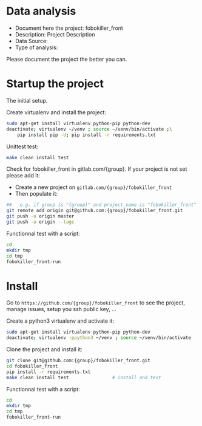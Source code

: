 # Data analysis
- Document here the project: fobokiller_front
- Description: Project Description
- Data Source:
- Type of analysis:

Please document the project the better you can.

# Startup the project

The initial setup.

Create virtualenv and install the project:
```bash
sudo apt-get install virtualenv python-pip python-dev
deactivate; virtualenv ~/venv ; source ~/venv/bin/activate ;\
    pip install pip -U; pip install -r requirements.txt
```

Unittest test:
```bash
make clean install test
```

Check for fobokiller_front in gitlab.com/{group}.
If your project is not set please add it:

- Create a new project on `gitlab.com/{group}/fobokiller_front`
- Then populate it:

```bash
##   e.g. if group is "{group}" and project_name is "fobokiller_front"
git remote add origin git@github.com:{group}/fobokiller_front.git
git push -u origin master
git push -u origin --tags
```

Functionnal test with a script:

```bash
cd
mkdir tmp
cd tmp
fobokiller_front-run
```

# Install

Go to `https://github.com/{group}/fobokiller_front` to see the project, manage issues,
setup you ssh public key, ...

Create a python3 virtualenv and activate it:

```bash
sudo apt-get install virtualenv python-pip python-dev
deactivate; virtualenv -ppython3 ~/venv ; source ~/venv/bin/activate
```

Clone the project and install it:

```bash
git clone git@github.com:{group}/fobokiller_front.git
cd fobokiller_front
pip install -r requirements.txt
make clean install test                # install and test
```
Functionnal test with a script:

```bash
cd
mkdir tmp
cd tmp
fobokiller_front-run
```
